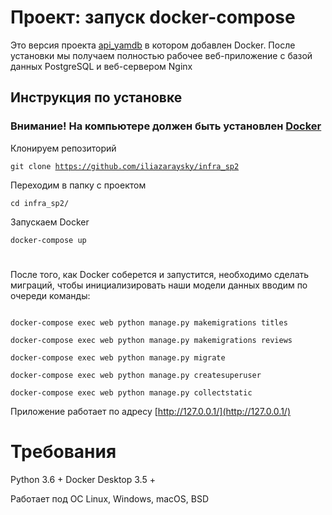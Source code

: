# Проект: запуск docker-compose
Это версия проекта [api_yamdb](https://github.com/iliazaraysky/api_yamdb) в котором добавлен Docker. После установки мы получаем полностью рабочее веб-приложение с базой данных PostgreSQL и веб-сервером Nginx


## Инструкция по установке
### Внимание! На компьютере должен быть установлен [Docker](https://www.docker.com/products/docker-desktop)

Клонируем репозиторий

<code>git clone https://github.com/iliazaraysky/infra_sp2</code>

Переходим в папку с проектом

<code>cd infra_sp2/</code>

Запускаем Docker

<code>docker-compose up</code>
# 
После того, как Docker соберется и запустится, необходимо сделать миграций, чтобы инициализировать наши модели данных
вводим по очереди команды:

```docker-compose exec web python manage.py makemigrations users

docker-compose exec web python manage.py makemigrations titles

docker-compose exec web python manage.py makemigrations reviews

docker-compose exec web python manage.py migrate

docker-compose exec web python manage.py createsuperuser

docker-compose exec web python manage.py collectstatic
```


Приложение работает по адресу [http://127.0.0.1/](http://127.0.0.1/)
# Требования
Python 3.6 +
Docker Desktop 3.5 +

Работает под ОС Linux, Windows, macOS, BSD
